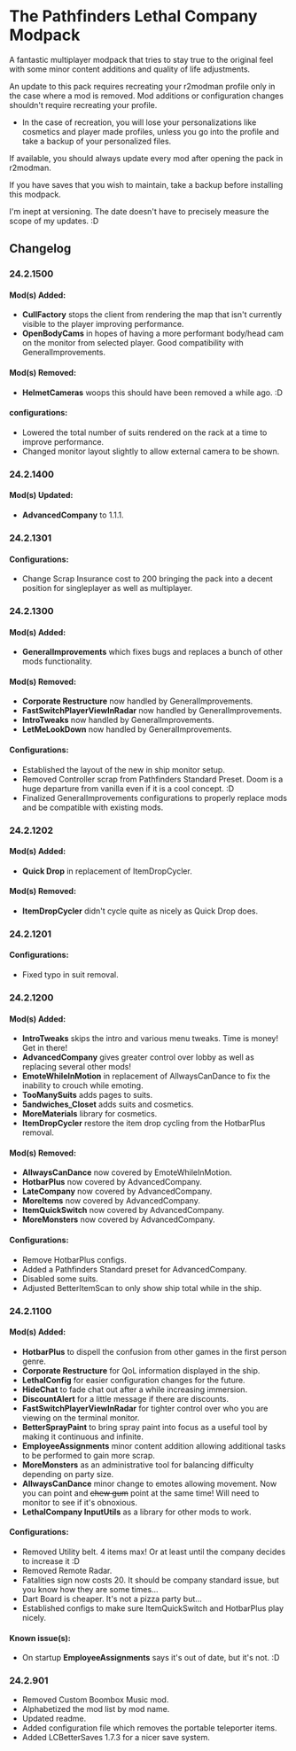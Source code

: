 # The Pathfinders Lethal Company Modpack
 A fantastic multiplayer modpack that tries to stay true to the original feel with some minor content additions and quality of life adjustments.
 
 An update to this pack requires recreating your r2modman profile only in the case where a mod is removed. Mod additions or configuration changes shouldn't require recreating your profile.
 - In the case of recreation, you will lose your personalizations like cosmetics and player made profiles, unless you go into the profile and take a backup of your personalized files.
 
 If available, you should always update every mod after opening the pack in r2modman.
 
 If you have saves that you wish to maintain, take a backup before installing this modpack.
 
 I'm inept at versioning. The date doesn't have to precisely measure the scope of my updates. :D 
 
## Changelog
### 24.2.1500
#### Mod(s) Added:
- **CullFactory** stops the client from rendering the map that isn't currently visible to the player improving performance.
- **OpenBodyCams** in hopes of having a more performant body/head cam on the monitor from selected player. Good compatibility with GeneralImprovements.

#### Mod(s) Removed:
- **HelmetCameras** woops this should have been removed a while ago. :D

#### configurations:
- Lowered the total number of suits rendered on the rack at a time to improve performance.
- Changed monitor layout slightly to allow external camera to be shown.

### 24.2.1400
#### Mod(s) Updated:
- **AdvancedCompany** to 1.1.1.

### 24.2.1301
#### Configurations:
- Change Scrap Insurance cost to 200 bringing the pack into a decent position for singleplayer as well as multiplayer.

### 24.2.1300
#### Mod(s) Added:
- **GeneralImprovements** which fixes bugs and replaces a bunch of other mods functionality.

#### Mod(s) Removed:
- **Corporate Restructure** now handled by GeneralImprovements.
- **FastSwitchPlayerViewInRadar** now handled by GeneralImprovements.
- **IntroTweaks** now handled by GeneralImprovements.
- **LetMeLookDown** now handled by GeneralImprovements.

#### Configurations:
- Established the layout of the new in ship monitor setup.
- Removed Controller scrap from Pathfinders Standard Preset. Doom is a huge departure from vanilla even if it is a cool concept. :D
- Finalized GeneralImprovements configurations to properly replace mods and be compatible with existing mods.

### 24.2.1202
#### Mod(s) Added:
- **Quick Drop** in replacement of ItemDropCycler.

#### Mod(s) Removed:
- **ItemDropCycler** didn't cycle quite as nicely as Quick Drop does.

### 24.2.1201
#### Configurations:
- Fixed typo in suit removal.

### 24.2.1200
#### Mod(s) Added:
- **IntroTweaks** skips the intro and various menu tweaks. Time is money! Get in there!
- **AdvancedCompany** gives greater control over lobby as well as replacing several other mods!
- **EmoteWhileInMotion** in replacement of AllwaysCanDance to fix the inability to crouch while emoting.
- **TooManySuits** adds pages to suits.
- **5andwiches_Closet** adds suits and cosmetics.
- **MoreMaterials** library for cosmetics.
- **ItemDropCycler** restore the item drop cycling from the HotbarPlus removal.

#### Mod(s) Removed:
- **AllwaysCanDance** now covered by EmoteWhileInMotion.
- **HotbarPlus** now covered by AdvancedCompany.
- **LateCompany** now covered by AdvancedCompany.
- **MoreItems** now covered by AdvancedCompany.
- **ItemQuickSwitch** now covered by AdvancedCompany.
- **MoreMonsters** now covered by AdvancedCompany.

#### Configurations:
- Remove HotbarPlus configs.
- Added a Pathfinders Standard preset for AdvancedCompany.
- Disabled some suits.
- Adjusted BetterItemScan to only show ship total while in the ship.

### 24.2.1100
#### Mod(s) Added:
- **HotbarPlus** to dispell the confusion from other games in the first person genre.
- **Corporate Restructure** for QoL information displayed in the ship.
- **LethalConfig** for easier configuration changes for the future.
- **HideChat** to fade chat out after a while increasing immersion.
- **DiscountAlert** for a little message if there are discounts.
- **FastSwitchPlayerViewInRadar** for tighter control over who you are viewing on the terminal monitor.
- **BetterSprayPaint** to bring spray paint into focus as a useful tool by making it continuous and infinite.
- **EmployeeAssignments** minor content addition allowing additional tasks to be performed to gain more scrap.
- **MoreMonsters** as an administrative tool for balancing difficulty depending on party size.
- **AllwaysCanDance** minor change to emotes allowing movement. Now you can point and ~~chew gum~~ point at the same time! Will need to monitor to see if it's obnoxious.
- **LethalCompany InputUtils** as a library for other mods to work.

#### Configurations:
- Removed Utility belt. 4 items max! Or at least until the company decides to increase it :D
- Removed Remote Radar.
- Fatalities sign now costs 20. It should be company standard issue, but you know how they are some times...
- Dart Board is cheaper. It's not a pizza party but...
- Established configs to make sure ItemQuickSwitch and HotbarPlus play nicely.

#### Known issue(s):
- On startup **EmployeeAssignments** says it's out of date, but it's not. :D

### 24.2.901
- Removed Custom Boombox Music mod.
- Alphabetized the mod list by mod name.
- Updated readme.
- Added configuration file which removes the portable teleporter items.
- Added LCBetterSaves 1.7.3 for a nicer save system.